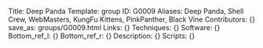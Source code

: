 Title: Deep Panda
Template: group 
ID: G0009
Aliases: Deep Panda, Shell Crew, WebMasters, KungFu Kittens, PinkPanther, Black Vine
Contributors: {}
save_as: groups/G0009.html 
Links: {} 
Techniques: {} 
Software: {} 
Bottom_ref_l: {} 
Bottom_ref_r: {} 
Description: {} 
Scripts: {} 
